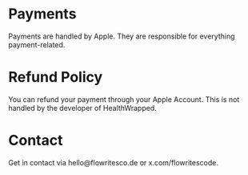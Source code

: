 <h1>Payments</h1>
Payments are handled by Apple. They are responsible for everything payment-related.

<h1>Refund Policy</h1>
You can refund your payment through your Apple Account.
This is not handled by the developer of HealthWrapped.

<h1>Contact</h1>
Get in contact via hello@flowritesco.de or x.com/flowritescode.
